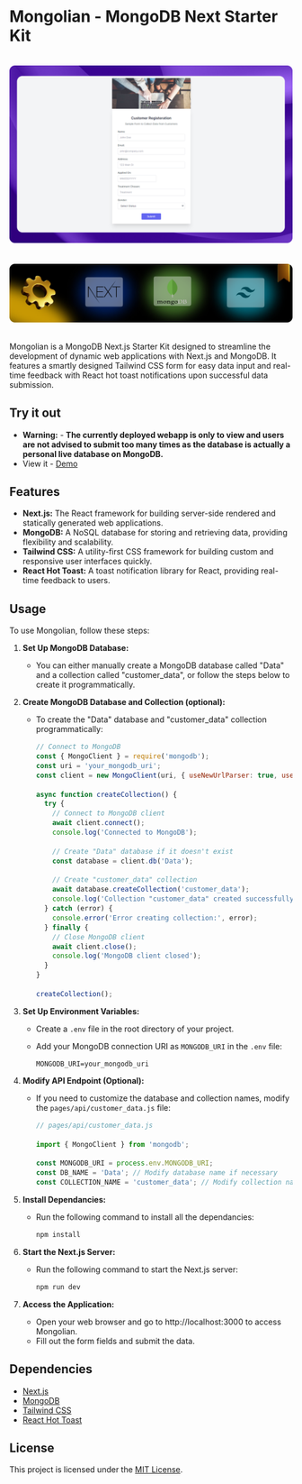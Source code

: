 # Mongolian - MongoDB Next Starter Kit

<div align="center">
  <br>
      <img src="https://github.com/RJohnPaul/Mongolian/blob/d58198e928ad96fd7817354b31377107e12346ab/2560x1600%20(4).png" alt="Project Banner">
  </br>
</div>
</br>
<div align="center">
  <br>
      <img src="https://github.com/RJohnPaul/Mongolian/blob/c36be99ee2869e8df2e0b8ba29ffc74f6475209b/Frame%2038.png" alt="Project Banner">
  </br>
</div>
</br>

Mongolian is a MongoDB Next.js Starter Kit designed to streamline the development of dynamic web applications with Next.js and MongoDB. It features a smartly designed Tailwind CSS form for easy data input and real-time feedback with React hot toast notifications upon successful data submission.

## Try it out
- **Warning:** - **The currently deployed webapp is only to view and users are not advised to submit too many times as the database is actually a personal live database on MongoDB.**
- View it - [Demo](https://mongolian.vercel.app/)

## Features

- **Next.js:** The React framework for building server-side rendered and statically generated web applications.
- **MongoDB:** A NoSQL database for storing and retrieving data, providing flexibility and scalability.
- **Tailwind CSS:** A utility-first CSS framework for building custom and responsive user interfaces quickly.
- **React Hot Toast:** A toast notification library for React, providing real-time feedback to users.

## Usage

To use Mongolian, follow these steps:

1. **Set Up MongoDB Database:**
   - You can either manually create a MongoDB database called "Data" and a collection called "customer_data", or follow the steps below to create it programmatically.

2. **Create MongoDB Database and Collection (optional):**
   - To create the "Data" database and "customer_data" collection programmatically:
     
     ```javascript
     // Connect to MongoDB
     const { MongoClient } = require('mongodb');
     const uri = 'your_mongodb_uri';
     const client = new MongoClient(uri, { useNewUrlParser: true, useUnifiedTopology: true });

     async function createCollection() {
       try {
         // Connect to MongoDB client
         await client.connect();
         console.log('Connected to MongoDB');

         // Create "Data" database if it doesn't exist
         const database = client.db('Data');

         // Create "customer_data" collection
         await database.createCollection('customer_data');
         console.log('Collection "customer_data" created successfully');
       } catch (error) {
         console.error('Error creating collection:', error);
       } finally {
         // Close MongoDB client
         await client.close();
         console.log('MongoDB client closed');
       }
     }

     createCollection();
     ```

3. **Set Up Environment Variables:**
   - Create a `.env` file in the root directory of your project.
   - Add your MongoDB connection URI as `MONGODB_URI` in the `.env` file:
     
     ```
     MONGODB_URI=your_mongodb_uri
     ```

4. **Modify API Endpoint (Optional):**
   - If you need to customize the database and collection names, modify the `pages/api/customer_data.js` file:
     
     ```javascript
     // pages/api/customer_data.js

     import { MongoClient } from 'mongodb';

     const MONGODB_URI = process.env.MONGODB_URI;
     const DB_NAME = 'Data'; // Modify database name if necessary
     const COLLECTION_NAME = 'customer_data'; // Modify collection name if necessary
     ```

5. **Install Dependancies:**
   - Run the following command to install all the dependancies:
     
     ```bash
     npm install
     ```
     
6. **Start the Next.js Server:**
   - Run the following command to start the Next.js server:
     
     ```bash
     npm run dev
     ```

7. **Access the Application:**
   - Open your web browser and go to http://localhost:3000 to access Mongolian.
   - Fill out the form fields and submit the data.

## Dependencies

- [Next.js](https://nextjs.org/)
- [MongoDB](https://www.mongodb.com/)
- [Tailwind CSS](https://tailwindcss.com/)
- [React Hot Toast](https://react-hot-toast.com/)

## License

This project is licensed under the [MIT License](LICENSE).
